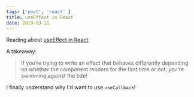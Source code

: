 ```yaml
---
tags: ['post', 'react' ]
title: useEffect in React
date: 2019-03-11
---
```


Reading about [useEffect in React](https://overreacted.io/a-complete-guide-to-useeffect/). 

A takeaway:
>  If you’re trying to write an effect that behaves differently depending on whether the component renders for the first time or not, you’re swimming against the tide!

I finally understand why I'd want to use `useCallback`!
